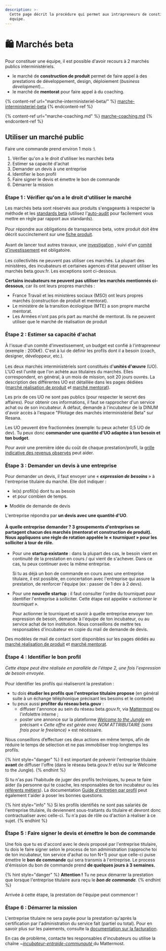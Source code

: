```yaml
---
description: >-
  Cette page décrit la procédure qui permet aux intrapreneurs de constituer leur
  équipe.
---
```


# 🛍️ Marchés beta

Pour constituer une équipe, il est possible d'avoir recours à 2 marchés publics interministériels.

* le marché de **construction de produit** permet de faire appel à des prestations de développement, design, déploiement (_business development_)...
* le marché de **mentorat** pour faire appel à du coaching.

{% content-ref url="marche-interministeriel-beta/" %}
[marche-interministeriel-beta](marche-interministeriel-beta/)
{% endcontent-ref %}

{% content-ref url="marche-coaching.md" %}
[marche-coaching.md](marche-coaching.md)
{% endcontent-ref %}



## Utiliser un marché public

Faire une commande prend environ 1 mois :\


1. Vérifier qu'on a le droit d'utiliser les marchés beta
2. Estimer sa capacité d'achat
3. Demander un devis à une entreprise
4. Identifier le bon profil
5. Faire signer le devis et émettre le bon de commande
6. Démarrer la mission



### Étape 1 : Vérifier qu'on a le droit d'utiliser le marché

Les marchés beta sont réservés aux produits s'engageants à respecter la méthode et les [standards beta](https://auto-audit.incubateur.net/standards) (utilisez l'[auto-audit](https://auto-audit.incubateur.net/) pour  facilement vous mettre en règle par rapport aux standards). \
\
Pour répondre aux obligations de transparence beta, votre produit doit être décrit succinctement sur une [fiche produit](../../../les-outils-de-la-communaute/espace-membre/gerer-sa-fiche-produit.md). \
\
Avant de lancer tout autres travaux, une [investigation](../../la-vie-du-produit/investigation/) , suivi d'un [comité d'investissement](../budget/preparer-un-comite-dinvestissement/) est obligatoire. \
\
Les collectivités ne peuvent pas utiliser ces marchés. La plupart des ministères, des incubateurs et certaines agences d'état peuvent utiliser les marchés beta.gouv.fr. Les exceptions sont ci-dessous.&#x20;

**Certains incubateurs ne peuvent pas utiliser les marchés mentionnés ci-dessous**, car ils ont leurs propres marchés :&#x20;

* France Travail et les ministères sociaux (MSO) ont leurs propres marchés (construction de produit et mentorat).&#x20;
* Le ministère de la transition écologique (MTE) a son propre marché mentorat.
* Les Armées n'ont pas pris part au marché de mentorat. Ils ne peuvent utiliser que le marché de réalisation de produit

### Étape 2 : Estimer sa capacité d'achat

À l'issue d'un comité d'investissement, un budget est confié à l'intrapreneur (exemple : 200k€). C'est à lui de définir les profils dont il a besoin (coach, designer, développeur, etc.). \
\
Les deux marchés interministériels sont constitués d'**unités d'œuvre** (UO). L'UO est l'unité que l'on achète aux titulaires du marchés. Elles correspondent, en général, à un mois de mission, soit 20 jours ouvrés. La description des différentes UO est détaillée dans les pages dédiées ([marché réalisation de produit](marche-interministeriel-beta/) et [marché mentorat](marche-coaching.md)).

Les prix de ces UO ne sont pas publics (pour respecter le secret des affaires). Pour obtenir ces informations, il faut se rapprocher d'un service achat ou de son incubateur.  À défaut, demande à l'incubateur de la DINUM d'avoir accès à l'espace "Pilotage des marchés interministériel Beta" sur Resana.&#x20;

Les UO peuvent être fractionnées (exemple: tu peux acheter 0,5 UO de dev). Tu peux donc **commander une quantité d'UO adaptée à ton besoin et ton budget**.

Pour avoir une première idée du coût de chaque prestation/profil, la [grille indicative des revenus observés](../../../travailler-chez-beta.gouv.fr/les-differents-statuts/independants-freelances/observatoire-revenus.md) peut aider.&#x20;

### Étape 3 : Demander un devis à une **entreprise** <a href="#etape-2-contacter-lentreprise-titulaire-du-marche-pour-exprimer-son-besoin-en-prestation" id="etape-2-contacter-lentreprise-titulaire-du-marche-pour-exprimer-son-besoin-en-prestation"></a>

Pour demander un devis, il faut envoyer une « _**expression de besoins**_ » à l'entreprise titulaire du marché. Elle doit indiquer :&#x20;

* le(s) profil(s) dont tu as besoin
* et pour combien de temps.&#x20;

<details>

<summary>Modèle de demande de devis</summary>

Sujet du mail : _Expression de besoin pour la startup X_\


Contenu : \
&#xNAN;_&#x50;our la startup X ( lien vers la page beta de la startup) , j'ai besoin :_\
_- d'un.e UX designer expérimenté pendant 1 mois (soit\~20 jours de travail)_ \
_- et d'un.e développeur pendant 2 mois (soit\~40 jours de travail)._ \
_J'aurais besoin de ces personnes à partir de début décembre à fin janvier_

\
_\[optionnel #1] J'ai déjà identifié un profil qui pourrait convenir mais je souhaite le challenger avec des profils que vous pourriez me proposer._

\
\[optionnel #2, voir étape 3]  _Je posterai une offre de mission sur Welcome to the Jungle en complément des profils que vous pourrez me faire parvenir"._ \


</details>

L'entreprise répondra par **un devis avec une quantité d'UO**.

#### **À quelle entreprise demander ?**  3 groupements d'entreprises se partagent chacun des marchés (mentorat et construction de produit). Nous appliquons une règle de rotation appelée le « _tourniquet_ » pour les solliciter à tour de rôle.

*   Pour une **startup existante** : dans la plupart des cas, le besoin vient en continuité de la prestation en cours / qui vient de s'achever. Dans ce cas, tu peux continuer avec la même entreprise.

    Si tu as déjà un bon de commande en cours avec une entreprise titulaire, il est possible, en concertation avec l'entreprise qui assure la prestation, de renforcer l'équipe (ex : passer de 1 dev à 2 devs).&#x20;
*   Pour une **nouvelle startup** : il faut consulter l'ordre du tourniquet pour identifier l'entreprise à solliciter. Cette étape est appelée « _actionner le tourniquet »._

    Pour actionner le tourniquet et savoir à quelle entreprise envoyer ton expression de besoin, demande à l'équipe de ton incubateur, ou au service achat de ton institution. Nous conseillons de mettre tes responsables d'incubateur en copie du mail de demande de devis.&#x20;

Des modèles de mail de contact sont disponibles sur les pages dédiés au [marché réalisation de produit](marche-interministeriel-beta/) et [marché mentorat](marche-coaching.md).&#x20;

### **Étape 4 : Identifier le bon profil** <a href="#etape-3-identifier-des-profils-potentiels-pour-realiser-la-prestation" id="etape-3-identifier-des-profils-potentiels-pour-realiser-la-prestation"></a>

_Cette étape peut être réalisée en parallèle de l'étape 2, une fois l'expression de besoin envoyée._\
\
Pour identifier les profils qui réaliseront la prestation :&#x20;

* tu dois **étudier les profils que l'entreprise titulaire propose** (en général suite à un échange téléphonique précisant les besoins et le contexte)
* tu peux aussi **profiter du réseau beta.gouv** :
  * diffuser l'annonce au sein du réseau beta.gouv.fr, via [Mattermost](https://mattermost.incubateur.net/) ou l'infolettre interne ;
  * poster une annonce sur la plateforme [_Welcome to the Jungle_](https://admin.welcometothejungle.com/) en précisant « _Cette offre est gérée avec NOM ATTRIBUTAIRE (sans frais pour le freelance)_ » est nécéssaire.

Nous conseillons d’effectuer ces deux actions en même temps, afin de réduire le temps de sélection et ne pas immobiliser trop longtemps les profils.

{% hint style="danger" %}
Il est important de prévenir l'entreprise titulaire **avant** de diffuser l'offre (dans le réseau beta.gouv.fr et/ou sur le Welcome to the Jungle).
{% endhint %}

Si tu n'as pas l’habitude de juger des profils techniques, tu peux te faire aider (la personne qui te coache, les responsables de ton incubateur ou les [référents métiers](../../../solliciter-et-contribuer-a-la-communaute/je-sollicite-de-laide-transverse/laide-au-recrutement-des-referents-metiers.md)). La documentation [Guide d'entretien par profil](https://doc.incubateur.net/communaute/gerer-son-produit/gestion-au-quotidien/renforcer-l-equipe/guide-dentretiens-par-profil) peut également t'aider à poser les bonnes questions.

{% hint style="info" %}
Si les profils identifiés ne sont pas salariés de l'entreprise titulaire, ils deviennent sous-traitants du titulaire et devront donc contractualiser avec celle-ci. Tu n'a pas de rôle ou d'action à réaliser à ce sujet.&#x20;
{% endhint %}

### Étape 5 : Faire signer le devis et émettre le bon de commande <a href="#etape-4-obtenir-le-devis-final-aupres-de-lentreprise-titulaire" id="etape-4-obtenir-le-devis-final-aupres-de-lentreprise-titulaire"></a>

Une fois que tu es d'accord avec le devis proposé par l'entreprise titulaire, tu dois le faire signer selon le process de ton administration (rapproche toi de ton incubateur, ton service d'achat ou ton N+1) pour que celle-ci puise émettre le **bon de commande**  qui sera transmis à l'entreprise. Le process d'émission du bon de commande prend **de quelques jours à 3 semaines.**

{% hint style="danger" %}
**Attention !** Tu ne peux démarrer la prestation que lorsque l'entreprise titulaire aura reçu le _**bon de commande**._&#x20;
{% endhint %}

Arrivée à cette étape, la prestation de l'équipe peut commencer !  &#x20;

### **Étape 6 : Démarrer la mission**&#x20;

L'entreprise titulaire ne sera payée pour la prestation qu'après la certification par l'administration du service fait (partiel ou total). Pour en savoir plus sur les paiements, consulte la [documentation sur la facturation](https://doc.incubateur.net/communaute/gerer-son-produit/gestion-au-quotidien/budget/la-facturation-de-a-a-z).

En cas de problème, contacte tes responsables d'incubateurs ou utilise la chaîne _\~_[_incubateur-entraide-communauté_ ](https://mattermost.incubateur.net/betagouv/channels/incubateur-help)du Mattermost.

